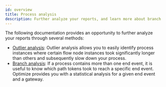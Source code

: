 ```yaml
---
id: overview
title: Process analysis
description: Further analyze your reports, and learn more about branch and outlier analysis.
---
```


The following documentation provides an opportunity to further analyze your reports through several methods:

- [Outlier analysis](./outlier-analysis.md): Outlier analysis allows you to easily identify process instances where certain flow node instances took significantly longer than others and subsequently slow down your process.
- [Branch analysis](./branch-analysis.md): If a process contains more than one end event, it is useful to know which path tokens took to reach a specific end event. Optimize provides you with a statistical analysis for a given end event and a gateway. 